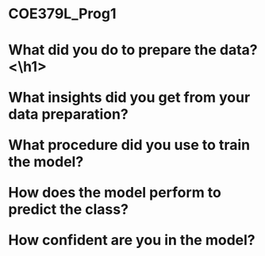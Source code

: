 # COE379L_Prog1

<h1>What did you do to prepare the data?<\h1>

What insights did you get from your data preparation?

What procedure did you use to train the model?

How does the model perform to predict the class?

How confident are you in the model?
